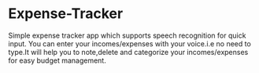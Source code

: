 # Expense-Tracker

Simple expense tracker app which supports speech recognition for quick input. You can enter your incomes/expenses with your voice.i.e no need to type.It will help you to note,delete and categorize your incomes/expenses for easy budget management.
